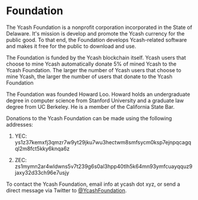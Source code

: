 # Foundation

The Ycash Foundation is a nonprofit corporation incorporated in the State of Delaware. It's mission is develop and promote the Ycash currency for the public good. To that end, the Foundation develops Ycash-related software and makes it free for the public to download and use.

The Foundation is funded by the Ycash blockchain itself. Ycash users that choose to mine Ycash automatically donate 5% of mined Ycash to the Ycash Foundation. The larger the number of Ycash users that choose to mine Ycash, the larger the number of users that donate to the Ycash Foundation

The Foundation was founded Howard Loo. Howard holds an undergraduate degree in computer science from Stanford University
and a graduate law degree from UC Berkeley. He is a member of the California State Bar.

Donations to the Ycash Foundation can be made using the following addresses:

1. YEC: ys1z37kemxfj3qmzr7w9yt29jku7wu3hectwm8smfsycm0ksp7ejnpqcagqql2m8fct5kky6knqa6z

2. ZEC: zs1mymn2ar4wldwns5v7t239g6s0al3hpp40tlh5k64mn93ymfcuayqquz9jaxy32d33ch96e7usjy

To contact the Ycash Foundation, email info at ycash dot xyz, or send a direct message via Twitter to [@YcashFoundation](https://twitter.com/YcashFoundation).
